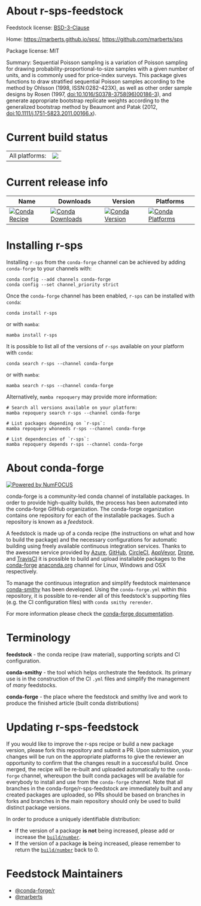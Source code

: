 About r-sps-feedstock
=====================

Feedstock license: [BSD-3-Clause](https://github.com/conda-forge/r-sps-feedstock/blob/main/LICENSE.txt)

Home: https://marberts.github.io/sps/, https://github.com/marberts/sps

Package license: MIT

Summary: Sequential Poisson sampling is a variation of Poisson sampling for drawing probability-proportional-to-size samples with a given number of units, and is commonly used for price-index surveys. This package gives functions to draw stratified sequential Poisson samples according to the method by Ohlsson (1998, ISSN:0282-423X), as well as other order sample designs by Rosen (1997, <doi:10.1016/S0378-3758(96)00186-3>), and generate appropriate bootstrap replicate weights according to the generalized bootstrap method by Beaumont and Patak (2012, <doi:10.1111/j.1751-5823.2011.00166.x>).

Current build status
====================


<table><tr><td>All platforms:</td>
    <td>
      <a href="https://dev.azure.com/conda-forge/feedstock-builds/_build/latest?definitionId=21605&branchName=main">
        <img src="https://dev.azure.com/conda-forge/feedstock-builds/_apis/build/status/r-sps-feedstock?branchName=main">
      </a>
    </td>
  </tr>
</table>

Current release info
====================

| Name | Downloads | Version | Platforms |
| --- | --- | --- | --- |
| [![Conda Recipe](https://img.shields.io/badge/recipe-r--sps-green.svg)](https://anaconda.org/conda-forge/r-sps) | [![Conda Downloads](https://img.shields.io/conda/dn/conda-forge/r-sps.svg)](https://anaconda.org/conda-forge/r-sps) | [![Conda Version](https://img.shields.io/conda/vn/conda-forge/r-sps.svg)](https://anaconda.org/conda-forge/r-sps) | [![Conda Platforms](https://img.shields.io/conda/pn/conda-forge/r-sps.svg)](https://anaconda.org/conda-forge/r-sps) |

Installing r-sps
================

Installing `r-sps` from the `conda-forge` channel can be achieved by adding `conda-forge` to your channels with:

```
conda config --add channels conda-forge
conda config --set channel_priority strict
```

Once the `conda-forge` channel has been enabled, `r-sps` can be installed with `conda`:

```
conda install r-sps
```

or with `mamba`:

```
mamba install r-sps
```

It is possible to list all of the versions of `r-sps` available on your platform with `conda`:

```
conda search r-sps --channel conda-forge
```

or with `mamba`:

```
mamba search r-sps --channel conda-forge
```

Alternatively, `mamba repoquery` may provide more information:

```
# Search all versions available on your platform:
mamba repoquery search r-sps --channel conda-forge

# List packages depending on `r-sps`:
mamba repoquery whoneeds r-sps --channel conda-forge

# List dependencies of `r-sps`:
mamba repoquery depends r-sps --channel conda-forge
```


About conda-forge
=================

[![Powered by
NumFOCUS](https://img.shields.io/badge/powered%20by-NumFOCUS-orange.svg?style=flat&colorA=E1523D&colorB=007D8A)](https://numfocus.org)

conda-forge is a community-led conda channel of installable packages.
In order to provide high-quality builds, the process has been automated into the
conda-forge GitHub organization. The conda-forge organization contains one repository
for each of the installable packages. Such a repository is known as a *feedstock*.

A feedstock is made up of a conda recipe (the instructions on what and how to build
the package) and the necessary configurations for automatic building using freely
available continuous integration services. Thanks to the awesome service provided by
[Azure](https://azure.microsoft.com/en-us/services/devops/), [GitHub](https://github.com/),
[CircleCI](https://circleci.com/), [AppVeyor](https://www.appveyor.com/),
[Drone](https://cloud.drone.io/welcome), and [TravisCI](https://travis-ci.com/)
it is possible to build and upload installable packages to the
[conda-forge](https://anaconda.org/conda-forge) [anaconda.org](https://anaconda.org/)
channel for Linux, Windows and OSX respectively.

To manage the continuous integration and simplify feedstock maintenance
[conda-smithy](https://github.com/conda-forge/conda-smithy) has been developed.
Using the ``conda-forge.yml`` within this repository, it is possible to re-render all of
this feedstock's supporting files (e.g. the CI configuration files) with ``conda smithy rerender``.

For more information please check the [conda-forge documentation](https://conda-forge.org/docs/).

Terminology
===========

**feedstock** - the conda recipe (raw material), supporting scripts and CI configuration.

**conda-smithy** - the tool which helps orchestrate the feedstock.
                   Its primary use is in the construction of the CI ``.yml`` files
                   and simplify the management of *many* feedstocks.

**conda-forge** - the place where the feedstock and smithy live and work to
                  produce the finished article (built conda distributions)


Updating r-sps-feedstock
========================

If you would like to improve the r-sps recipe or build a new
package version, please fork this repository and submit a PR. Upon submission,
your changes will be run on the appropriate platforms to give the reviewer an
opportunity to confirm that the changes result in a successful build. Once
merged, the recipe will be re-built and uploaded automatically to the
`conda-forge` channel, whereupon the built conda packages will be available for
everybody to install and use from the `conda-forge` channel.
Note that all branches in the conda-forge/r-sps-feedstock are
immediately built and any created packages are uploaded, so PRs should be based
on branches in forks and branches in the main repository should only be used to
build distinct package versions.

In order to produce a uniquely identifiable distribution:
 * If the version of a package **is not** being increased, please add or increase
   the [``build/number``](https://docs.conda.io/projects/conda-build/en/latest/resources/define-metadata.html#build-number-and-string).
 * If the version of a package **is** being increased, please remember to return
   the [``build/number``](https://docs.conda.io/projects/conda-build/en/latest/resources/define-metadata.html#build-number-and-string)
   back to 0.

Feedstock Maintainers
=====================

* [@conda-forge/r](https://github.com/conda-forge/r/)
* [@marberts](https://github.com/marberts/)

